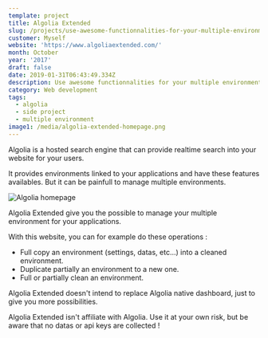 ```yaml
---
template: project
title: Algolia Extended
slug: /projects/use-awesome-functionnalities-for-your-multiple-environment-algolia
customer: Myself
website: 'https://www.algoliaextended.com/'
month: October
year: '2017'
draft: false
date: 2019-01-31T06:43:49.334Z
description: Use awesome functionnalities for your multiple environment algolia.
category: Web development
tags:
  - algolia
  - side project
  - multiple environment
image1: /media/algolia-extended-homepage.png
---
```

Algolia is a hosted search engine that can provide realtime search into your website for your users.

It provides environments linked to your applications and have these features availables. But it can be painfull to manage multiple environments.

![Algolia homepage](/media/algolia-homepage.jpg)

Algolia Extended give you the possible to manage your multiple environment for your applications.

With this website, you can for example do these operations :

* Full copy an environment (settings, datas, etc...) into a cleaned environment.
* Duplicate partially an environment to a new one.
* Full or partially clean an environment.

Algolia Extended doesn't intend to replace Algolia native dashboard, just to give you more possibilities.

Algolia Extended isn't affiliate with Algolia. Use it at your own risk, but be aware that no datas or api keys are collected !
